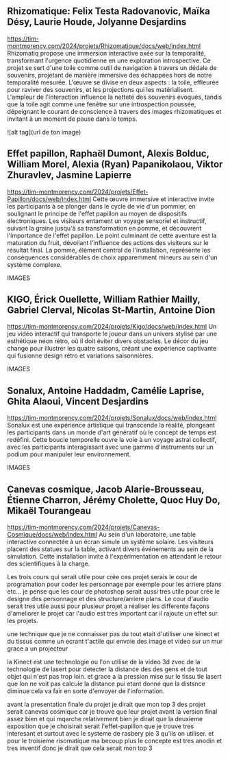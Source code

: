 ## Rhizomatique: Felix Testa Radovanovic, Maïka Désy, Laurie Houde, Jolyanne Desjardins
https://tim-montmorency.com/2024/projets/Rhizomatique/docs/web/index.html
Rhizomatiq propose une immersion interactive axée sur la temporalité, transformant l'urgence quotidienne en une exploration introspective. Ce projet se sert d'une toile comme outil de navigation à travers un dédale de souvenirs, projetant de manière immersive des échappées hors de notre temporalité mesurée. L'œuvre se divise en deux aspects : la toile, effleurée pour raviver des souvenirs, et les projections qui les matérialisent. L'ampleur de l'interaction influence la netteté des souvenirs évoqués, tandis que la toile agit comme une fenêtre sur une introspection poussée, dépeignant le courant de conscience à travers des images rhizomatiques et invitant à un moment de pause dans le temps.

![alt tag](url de ton image)

## Effet papillon, Raphaël Dumont, Alexis Bolduc, William Morel, Alexia (Ryan) Papanikolaou, Viktor Zhuravlev, Jasmine Lapierre
https://tim-montmorency.com/2024/projets/Effet-Papillon/docs/web/index.html
Cette œuvre immersive et interactive invite les participants à se plonger dans le cycle de vie d'un pommier, en soulignant le principe de l'effet papillon au moyen de dispositifs électroniques. Les visiteurs entament un voyage sensoriel et instructif, suivant la graine jusqu'à sa transformation en pomme, et découvrent l'importance de l'effet papillon. Le point culminant de cette aventure est la maturation du fruit, dévoilant l'influence des actions des visiteurs sur le résultat final. La pomme, élément central de l'installation, représente les conséquences considérables de choix apparemment mineurs au sein d'un système complexe.

IMAGES

## KIGO, Érick Ouellette, William Rathier Mailly, Gabriel Clerval, Nicolas St-Martin, Antoine Dion
https://tim-montmorency.com/2024/projets/Kigo/docs/web/index.html
Un jeu vidéo interactif qui transporte le joueur dans un univers stylisé par une esthétique néon rétro, où il doit éviter divers obstacles. Le décor du jeu change pour illustrer les quatre saisons, créant une expérience captivante qui fusionne design rétro et variations saisonnières.

IMAGES

## Sonalux, Antoine Haddadm, Camélie Laprise, Ghita Alaoui, Vincent Desjardins
https://tim-montmorency.com/2024/projets/Sonalux/docs/web/index.html
Sonalux est une expérience artistique qui transcende la réalité, plongeant les participants dans un monde d'art génératif où le concept de temps est redéfini. Cette boucle temporelle ouvre la voie à un voyage astral collectif, avec les participants interagissant avec une gamme d'instruments sur un podium pour manipuler leur environnement.

IMAGES

## Canevas cosmique, Jacob Alarie-Brousseau, Étienne Charron, Jérémy Cholette, Quoc Huy Do, Mikaël Tourangeau
https://tim-montmorency.com/2024/projets/Canevas-Cosmique/docs/web/index.html
Au sein d'un laboratoire, une table interactive connectée à un écran simule un système solaire. Les visiteurs placent des statues sur la table, activant divers événements au sein de la simulation. Cette installation invite à l'expérimentation en attendant le retour des scientifiques à la charge.

Les trois cours qui serait utile pour crée ces projet serais le cour de programation pour coder les personnage par exemple pour les arriere plans etc... 
je pense que les cour de photoshop serait aussi tres utile pour crée le designe des personnage et des structure/arriere plans.
Le cour d'audio serait tres utile aussi pour plusieur projet a réaliser les differente façons d'ameliorer le projet car l'audio est tres important car il rajoute un effet sur les projets.

une technique que je ne connaisser pas du tout etait d'utiliser une kinect et du tissus comme un ecrant t'actile qui envoie des image et video sur un mur grace a un projecteur 

la Kinect est une technologie ou l'on utilise de la video 3d zvec de la technologie de lasert pour detecter la distance des des gens et de tout objet qui n'est pas trop loin. et grace a la pression mise sur le tissu tle lasert que lon ne voit pas calcule la distance pui etant donné que la distsnce diminue cela va fair en sorte d'envoyer de l'information.

avant la presentation finale du projet je dirait que mon top 3 des projet serait canevas cosmique car je trouve que leur projet avant la version final assez bien et qui mqarche relativement bien je dirait que la deuxieme exposition que je choisirait serait l'effet-papillon que je trouve tres interesant et surtout avec le systeme de rasbery pie 3 qu'ils on utiliser. et pour le troisieme risomatique ma becoup plus le concepte est tres anodin et tres inventif donc je dirait que cela serait mon top 3 
